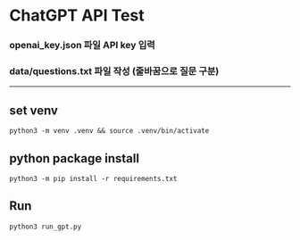 # ChatGPT API Test
### openai_key.json 파일 API key 입력
### data/questions.txt 파일 작성 (줄바꿈으로 질문 구분)
---

## set venv
```
python3 -m venv .venv && source .venv/bin/activate
```

## python package install
```
python3 -m pip install -r requirements.txt
```

## Run
```
python3 run_gpt.py
```

